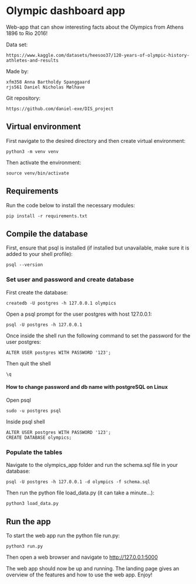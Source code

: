 # Olympic dashboard app
Web-app that can show interesting facts about the Olympics from Athens 1896 to Rio 2016!

Data set:

    https://www.kaggle.com/datasets/heesoo37/120-years-of-olympic-history-athletes-and-results

Made by:

    xfm358 Anna Bartholdy Spanggaard
    rjs561 Daniel Nicholas Mølhave

Git repository:

    https://github.com/daniel-exe/DIS_project

## Virtual environment
First navigate to the desired directory and then create virtual environment:

    python3 -m venv venv

Then activate the environment:

    source venv/bin/activate

## Requirements
Run the code below to install the necessary modules:

    pip install -r requirements.txt

## Compile the database
First, ensure that psql is installed (if installed but unavailable, make sure it is added to your shell profile):

    psql --version

### Set user and password and create database
First create the database:

    createdb -U postgres -h 127.0.0.1 olympics

Open a psql prompt for the user postgres with host 127.0.0.1:

    psql -U postgres -h 127.0.0.1

Once inside the shell run the following command to set the password for the user postgres:

    ALTER USER postgres WITH PASSWORD '123';

Then quit the shell

    \q

#### How to change password and db name with postgreSQL on Linux
Open psql

    sudo -u postgres psql

Inside psql shell

    ALTER USER postgres WITH PASSWORD '123';
    CREATE DATABASE olympics;

### Populate the tables
Navigate to the olympics_app folder and run the schema.sql file in your database:

    psql -U postgres -h 127.0.0.1 -d olympics -f schema.sql

Then run the python file load_data.py (it can take a minute...):

    python3 load_data.py

## Run the app
To start the web app run the python file run.py:

    python3 run.py

Then open a web browser and navigate to <http://127.0.0.1:5000>

The web app should now be up and running. The landing page gives
an overview of the features and how to use the web app. Enjoy!

